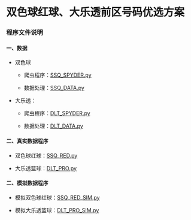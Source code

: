 # 双色球红球、大乐透前区号码优选方案

### 程序文件说明


#### 一、数据

+ 双色球

   + 爬虫程序：[SSQ_SPYDER.py]()

   + 数据处理：[SSQ_DATA.py]()

+ 大乐透：

    + 爬虫程序：[DLT_SPYDER.py]()

    + 数据处理：[DLT_DATA.py]()

#### 二、真实数据程序

   + 双色球红球：[SSQ_RED.py]()

   + 大乐透篮球：[DLT_PRO.py]()


#### 二、模拟数据程序

   + 模拟双色球红球：[SSQ_RED_SIM.py]()

   + 模拟大乐透篮球：[DLT_PRO_SIM.py]()





